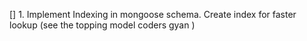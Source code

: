 <!-- 10-08-2024 -->

[] 1. Implement Indexing in mongoose schema. Create index for faster lookup (see the topping model coders gyan )
